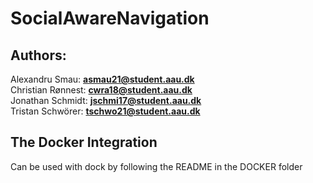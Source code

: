 # SocialAwareNavigation

## Authors:
Alexandru Smau: **asmau21@student.aau.dk** \
Christian Rønnest: **cwra18@student.aau.dk** \
Jonathan Schmidt: **jschmi17@student.aau.dk** \
Tristan Schwörer: **tschwo21@student.aau.dk** 

## The Docker Integration

Can be used with dock by following the README in the DOCKER folder
